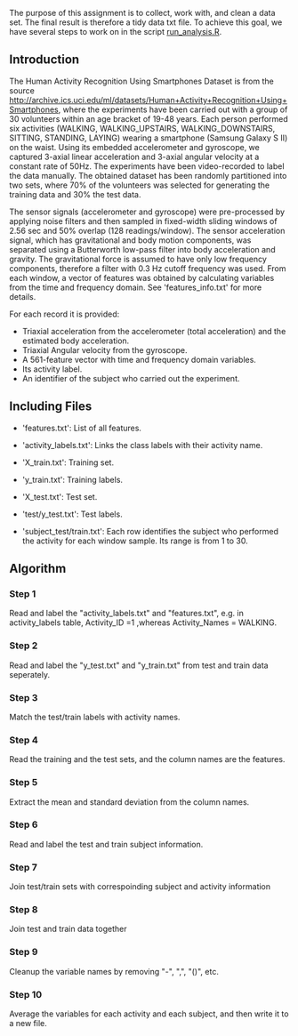 The purpose of this assignment is to collect, work with, and clean a data set. The final result is therefore a tidy data txt file. To achieve this goal, we have several steps to work on in the script [run_analysis.R](https://github.com/janewong1587/FinalAssignment/blob/master/run_analysis.R).

## Introduction
The Human Activity Recognition Using Smartphones Dataset is from the source http://archive.ics.uci.edu/ml/datasets/Human+Activity+Recognition+Using+Smartphones, where the experiments have been carried out with a group of 30 volunteers within an age bracket of 19-48 years. Each person performed six activities (WALKING, WALKING_UPSTAIRS, WALKING_DOWNSTAIRS, SITTING, STANDING, LAYING) wearing a smartphone (Samsung Galaxy S II) on the waist. Using its embedded accelerometer and gyroscope, we captured 3-axial linear acceleration and 3-axial angular velocity at a constant rate of 50Hz. The experiments have been video-recorded to label the data manually. The obtained dataset has been randomly partitioned into two sets, where 70% of the volunteers was selected for generating the training data and 30% the test data. 

The sensor signals (accelerometer and gyroscope) were pre-processed by applying noise filters and then sampled in fixed-width sliding windows of 2.56 sec and 50% overlap (128 readings/window). The sensor acceleration signal, which has gravitational and body motion components, was separated using a Butterworth low-pass filter into body acceleration and gravity. The gravitational force is assumed to have only low frequency components, therefore a filter with 0.3 Hz cutoff frequency was used. From each window, a vector of features was obtained by calculating variables from the time and frequency domain. See 'features_info.txt' for more details. 

For each record it is provided:

- Triaxial acceleration from the accelerometer (total acceleration) and the estimated body acceleration.
- Triaxial Angular velocity from the gyroscope. 
- A 561-feature vector with time and frequency domain variables. 
- Its activity label. 
- An identifier of the subject who carried out the experiment.

## Including Files

- 'features.txt': List of all features.

- 'activity_labels.txt': Links the class labels with their activity name.

- 'X_train.txt': Training set.

- 'y_train.txt': Training labels.

- 'X_test.txt': Test set.

- 'test/y_test.txt': Test labels.

- 'subject_test/train.txt': Each row identifies the subject who performed the activity for each window sample. Its range is from 1 to 30. 

## Algorithm

### Step 1
Read and label the "activity_labels.txt" and "features.txt", e.g. in activity_labels table, Activity_ID =1 ,whereas Activity_Names = WALKING.

### Step 2
Read and label the "y_test.txt" and "y_train.txt" from test and train data seperately.

### Step 3
Match the test/train labels with activity names.

### Step 4
Read the training and the test sets, and the column names are the features.

### Step 5
Extract the mean and standard deviation from the column names.

### Step 6
Read and label the test and train subject information.

### Step 7
Join test/train sets with correspoinding subject and activity information

### Step 8
Join test and train data together

### Step 9
Cleanup the variable names by removing "-", ",", "()", etc.

### Step 10
Average the variables for each activity and each subject, and then write it to a new file.
